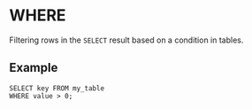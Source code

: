 # WHERE

Filtering rows in the `SELECT`  result based on a condition in tables.

## Example

```yql
SELECT key FROM my_table
WHERE value > 0;
```

